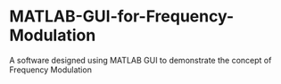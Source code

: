 # MATLAB-GUI-for-Frequency-Modulation
A software designed using MATLAB GUI to demonstrate the concept of Frequency Modulation
